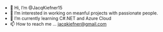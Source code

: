 - 👋 Hi, I’m @JacqKiefner15
- 👀 I’m interested in working on meanful projects with passionate people.
- 🌱 I’m currently learning C#.NET and Azure Cloud
- 📫 How to reach me ... jacqkiefner@gmail.com

<!---
JacqKiefner15/JacqKiefner15 is a ✨ special ✨ repository because its `README.md` (this file) appears on your GitHub profile.
You can click the Preview link to take a look at your changes.
--->
